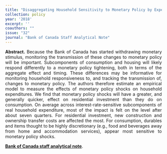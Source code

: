 ```yaml
---
title: "Disaggregating Household Sensitivity to Monetary Policy by Expenditure Category. [SAN](https://www.bankofcanada.ca/2018/10/staff-analytical-note-2018-32/)"
collection: policy
year: '2018' 
excerpt: ''
coauthors: ""
issue: "32"
journal: "Bank of Canada Staff Analytical Note"
---
```

<p align="justify"> <b>Abstract.</b> Because the Bank of Canada has started withdrawing monetary stimulus, monitoring the transmission of these changes to monetary policy will be important. Subcomponents of consumption and housing will likely respond differently to a monetary policy tightening, both in terms of the aggregate effect and timing. These differences may be informative for monitoring household responsiveness to, and tracking the transmission of, changes to monetary policy. The authors therefore estimate an empirical model to measure the effects of monetary policy shocks on household expenditures. We find that monetary policy shocks will have a greater, and generally quicker, effect on residential investment than they do on consumption. On average across interest-rate-sensitive subcomponents of real household expenditure, most of the impact is felt on the level after about seven quarters. For residential investment, new construction and ownership transfer costs are affected the most. For consumption, durables and items thought to be highly discretionary (e.g., food and beverages away from home and accommodation services), appear most sensitive to monetary policy shocks.
</p>

[**Bank of Canada staff analytical note**](https://www.bankofcanada.ca/2018/10/staff-analytical-note-2018-32/).


